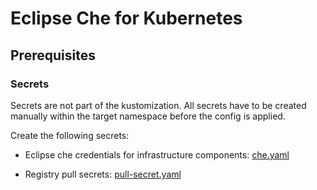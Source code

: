 # Eclipse Che for Kubernetes

## Prerequisites

### Secrets
Secrets are not part of the kustomization. All secrets have 
to be created manually within the target namespace before the config is applied.

Create the following secrets:

* Eclipse che credentials for infrastructure components: [che.yaml](./templates/secrets/che.yaml)


* Registry pull secrets: [pull-secret.yaml](./templates/secrets/pull-secret.yaml)